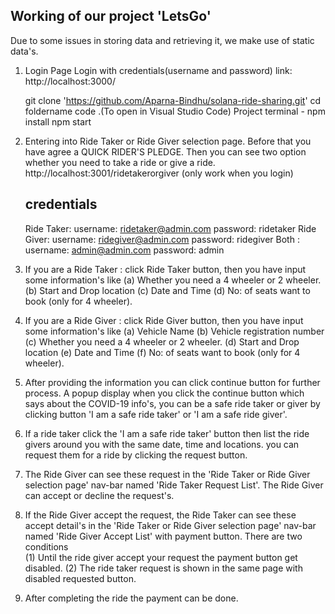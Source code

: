 Working of our project 'LetsGo'
---------------------------------------------------

Due to some issues in storing data and retrieving it, we make use of static data's.

1. Login Page
   Login with credentials(username and password) link:  http://localhost:3000/
   
   git clone 'https://github.com/Aparna-Bindhu/solana-ride-sharing.git'
   cd foldername
   code .(To open in Visual Studio Code)
   Project terminal - npm install
   npm start

2. Entering into Ride Taker or Ride Giver selection page. Before that you have agree a QUICK RIDER'S PLEDGE.
   Then you can see two option whether you need to take a ride or give a ride. http://localhost:3001/ridetakerorgiver (only work when you login)
   
   credentials
   ------------------------------
   Ride Taker: username: ridetaker@admin.com  password: ridetaker
   Ride Giver: username: ridegiver@admin.com  password: ridegiver
   Both      : username: admin@admin.com      password: admin

3. If you are a Ride Taker : click Ride Taker button, then you have input some information's like 
                                                      (a) Whether you need a 4 wheeler or 2 wheeler.
                                                      (b) Start and Drop location
                                                      (c) Date and Time
                                                      (d) No: of seats want to book (only for 4 wheeler).

4. If you are a Ride Giver : click Ride Giver button, then you have input some information's like
                                                      (a) Vehicle Name
                                                      (b) Vehicle registration number 
                                                      (c) Whether you need a 4 wheeler or 2 wheeler.
                                                      (d) Start and Drop location
                                                      (e) Date and Time
                                                      (f) No: of seats want to book (only for 4 wheeler).

5. After providing the information you can click continue button for further process. A popup display when you click the continue button which says about the COVID-19 info's, you can be a safe ride taker or giver by clicking button 'I am a safe ride taker' or 'I am a safe ride giver'.

6. If a ride taker click the 'I am a safe ride taker' button then list the ride givers around you with the same date, time and locations. you can request them for a ride by clicking the request button.

7. The Ride Giver can see these request in the 'Ride Taker or Ride Giver selection page' nav-bar named 'Ride Taker Request List'. The Ride Giver can accept or decline the request's.

8. If the Ride Giver accept the request, the Ride Taker can see these accept detail's in the 'Ride Taker or Ride Giver selection page'  nav-bar named 'Ride Giver Accept List' with payment button. There are two conditions  
                                    (1) Until the ride giver accept your request the payment button get disabled.
                                    (2) The ride taker request is shown in the same page with disabled requested button.

9. After completing the ride the payment can be done.
